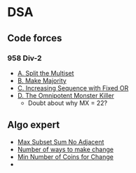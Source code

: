 # DSA
## Code forces
### 958 Div-2
- [A. Split the Multiset](https://codeforces.com/contest/1988/problem/A)
- [B. Make Majority](https://codeforces.com/contest/1988/problem/B)
- [C. Increasing Sequence with Fixed OR](https://codeforces.com/contest/1988/problem/C)
- [D. The Omnipotent Monster Killer](https://codeforces.com/contest/1988/problem/B)
	- Doubt about why MX = 22?
## Algo expert
- [Max Subset Sum No Adjacent](https://www.algoexpert.io/questions/max-subset-sum-no-adjacent)
- [Number of ways to make change](https://www.algoexpert.io/questions/number-of-ways-to-make-change)
- [Min Number of Coins for Change](https://www.algoexpert.io/questions/min-number-of-coins-for-change)
- 
